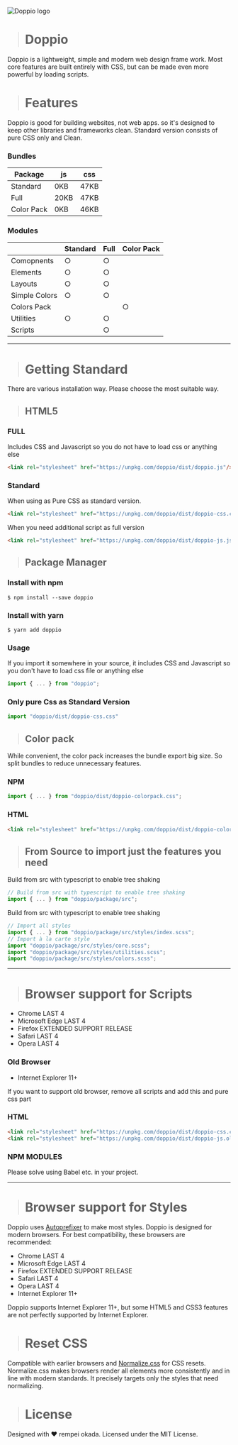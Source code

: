 ![Doppio logo](docs/static/img/doppio.png)

># Doppio

Doppio is a lightweight, simple and modern web design frame work.
Most core features are built entirely with CSS, but can be made even more powerful by loading scripts.

># Features

Doppio is good for building websites, not web apps.
so it's designed to keep other libraries and frameworks clean.
Standard version consists of pure CSS only and Clean.

### Bundles

| Package    | js   | css  |
| ---------- | ---- | ---- |
| Standard   | 0KB  | 47KB |
| Full       | 20KB | 47KB |
| Color Pack | 0KB  | 46KB |

### Modules

|               | Standard | Full | Color Pack |
| ------------- | -------- | ---- | ---------- |
| Comopnents    | ○        | ○    |            |
| Elements      | ○        | ○    |            |
| Layouts       | ○        | ○    |            |
| Simple Colors | ○        | ○    |            |
| Colors Pack   |          |      | ○          |
| Utilities     | ○        | ○    |            |
| Scripts       |          | ○    |            |


---
 
># Getting Standard

There are various installation way. Please choose the most suitable way.

>## HTML5

### FULL

Includes CSS and Javascript so you do not have to load css or anything else

```html
<link rel="stylesheet" href="https://unpkg.com/doppio/dist/doppio.js"/>
```

### Standard

When using as Pure CSS as standard version.

```html
<link rel="stylesheet" href="https://unpkg.com/doppio/dist/doppio-css.css"/>
```

When you need additional script as full version

```html
<link rel="stylesheet" href="https://unpkg.com/doppio/dist/doppio-js.js"/>
```
>## Package Manager

### Install with npm

```
$ npm install --save doppio
```

### Install with yarn

```
$ yarn add doppio
```

### Usage

If you import it somewhere in your source, it includes CSS and Javascript so you don't have to load css file or anything else

```ts
import { ... } from "doppio";
```

### Only pure Css as Standard Version

```ts
import "doppio/dist/doppio-css.css"
```

>## Color pack

While convenient, the color pack increases the bundle export big size. So split bundles to reduce unnecessary features.

### NPM

```ts
import { ... } from "doppio/dist/doppio-colorpack.css";
```

### HTML

```html
<link rel="stylesheet" href="https://unpkg.com/doppio/dist/doppio-colorpack.css"/>
```

>## From Source to import just the features you need

Build from src with typescript to enable tree shaking

```ts
// Build from src with typescript to enable tree shaking
import { ... } from "doppio/package/src";
```

Build from src with typescript to enable tree shaking

```ts
// Import all styles
import { ... } from "doppio/package/src/styles/index.scss";
// Import à la carte style
import "doppio/package/src/styles/core.scss";
import "doppio/package/src/styles/utilities.scss";
import "doppio/package/src/styles/colors.scss";
```

---

># Browser support for Scripts

* Chrome LAST 4
* Microsoft Edge LAST 4
* Firefox EXTENDED SUPPORT RELEASE
* Safari LAST 4
* Opera LAST 4

### Old Browser

* Internet Explorer 11+ 

If you want to support old browser, remove all scripts and add this and pure css part

### HTML

```html
<link rel="stylesheet" href="https://unpkg.com/doppio/dist/doppio-css.css"/>
<link rel="stylesheet" href="https://unpkg.com/doppio/dist/doppio-js.oldbrowser.css"/>
```

### NPM MODULES

Please solve using Babel etc. in your project.

---

># Browser support for Styles

Doppio uses <a href="https://github.com/postcss/autoprefixer" target="_blank">Autoprefixer</a> to make most styles.
Doppio is designed for modern browsers. For best compatibility, these browsers are recommended:

* Chrome LAST 4
* Microsoft Edge LAST 4
* Firefox EXTENDED SUPPORT RELEASE
* Safari LAST 4
* Opera LAST 4
* Internet Explorer 11+

Doppio supports Internet Explorer 11+, but some HTML5 and CSS3 features are not perfectly supported by Internet Explorer.

># Reset CSS

Compatible with earlier browsers and <a href="https://necolas.github.io/normalize.css/" target="_blank">Normalize.css</a> for CSS resets.
Normalize.css makes browsers render all elements more consistently and in line with modern standards. It precisely targets only the styles that need normalizing.

># License

Designed with ♥ rempei okada. Licensed under the MIT License.